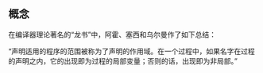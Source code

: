## 概念

在编译器理论著名的“龙书”中，阿霍、塞西和乌尔曼作了如下总结：

“声明适用的程序的范围被称为了声明的作用域。在一个过程中，如果名字在过程的声明之内，它的出现即为过程的局部变量；否则的话，出现即为非局部。”